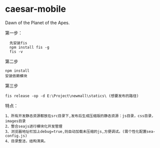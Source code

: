 # caesar-mobile
Dawn of the Planet of the Apes.

第一步：

      先安装fis
      npm install fis -g
      fis -v

第二步

    npm install 
    安装依赖模块
    
第三步

    fis release -op -d E:\Project\newmall\statics\ (想要发布的路径)
    
特点：

    1、所有开发静态资源都放在src目录下,发布后生成压缩版的静态资源：js目录，css目录，images目录
    2、整合seajs进行模块化开发管理
    3、浏览器地址栏加上debug=true,则自动加载未压缩的js,方便调试。(需个性化配置sea-config.js)
    4、目录整洁，结构清爽。

